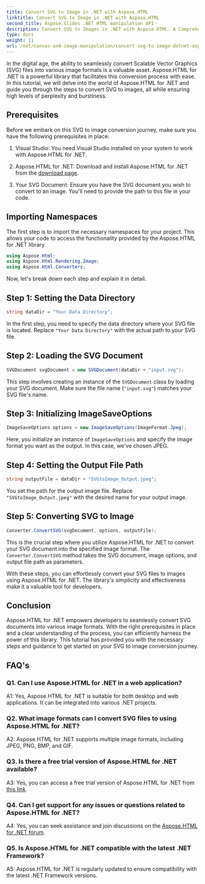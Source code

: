 ```yaml
---
title: Convert SVG to Image in .NET with Aspose.HTML
linktitle: Convert SVG to Image in .NET with Aspose.HTML
second_title: Aspose.Slides .NET HTML manipulation API
description: Convert SVG to Images in .NET with Aspose.HTML. A Comprehensive Tutorial for Developers. Easily transform SVG documents into JPEG, PNG, BMP, and GIF formats.
type: docs
weight: 11
url: /net/canvas-and-image-manipulation/convert-svg-to-image-dotnet-aspose-html/
---
```


In the digital age, the ability to seamlessly convert Scalable Vector Graphics (SVG) files into various image formats is a valuable asset. Aspose.HTML for .NET is a powerful library that facilitates this conversion process with ease. In this tutorial, we will delve into the world of Aspose.HTML for .NET and guide you through the steps to convert SVG to images, all while ensuring high levels of perplexity and burstiness.

## Prerequisites

Before we embark on this SVG to image conversion journey, make sure you have the following prerequisites in place:

1. Visual Studio: You need Visual Studio installed on your system to work with Aspose.HTML for .NET.

2. Aspose.HTML for .NET: Download and install Aspose.HTML for .NET from the [download page](https://releases.aspose.com/html/net/).

3. Your SVG Document: Ensure you have the SVG document you wish to convert to an image. You'll need to provide the path to this file in your code.

## Importing Namespaces


The first step is to import the necessary namespaces for your project. This allows your code to access the functionality provided by the Aspose.HTML for .NET library.

```csharp
using Aspose.Html;
using Aspose.Html.Rendering.Image;
using Aspose.Html.Converters;
```

Now, let's break down each step and explain it in detail.

## Step 1: Setting the Data Directory

```csharp
string dataDir = "Your Data Directory";
```

In the first step, you need to specify the data directory where your SVG file is located. Replace `"Your Data Directory"` with the actual path to your SVG file.

## Step 2: Loading the SVG Document

```csharp
SVGDocument svgDocument = new SVGDocument(dataDir + "input.svg");
```

This step involves creating an instance of the `SVGDocument` class by loading your SVG document. Make sure the file name (`"input.svg"`) matches your SVG file's name.

## Step 3: Initializing ImageSaveOptions

```csharp
ImageSaveOptions options = new ImageSaveOptions(ImageFormat.Jpeg);
```

Here, you initialize an instance of `ImageSaveOptions` and specify the image format you want as the output. In this case, we've chosen JPEG.

## Step 4: Setting the Output File Path

```csharp
string outputFile = dataDir + "SVGtoImage_Output.jpeg";
```

You set the path for the output image file. Replace `"SVGtoImage_Output.jpeg"` with the desired name for your output image.

## Step 5: Converting SVG to Image

```csharp
Converter.ConvertSVG(svgDocument, options, outputFile);
```

This is the crucial step where you utilize Aspose.HTML for .NET to convert your SVG document into the specified image format. The `Converter.ConvertSVG` method takes the SVG document, image options, and output file path as parameters.

With these steps, you can effortlessly convert your SVG files to images using Aspose.HTML for .NET. The library's simplicity and effectiveness make it a valuable tool for developers.

## Conclusion

Aspose.HTML for .NET empowers developers to seamlessly convert SVG documents into various image formats. With the right prerequisites in place and a clear understanding of the process, you can efficiently harness the power of this library. This tutorial has provided you with the necessary steps and guidance to get started on your SVG to image conversion journey.

## FAQ's

### Q1. Can I use Aspose.HTML for .NET in a web application?

A1: Yes, Aspose.HTML for .NET is suitable for both desktop and web applications. It can be integrated into various .NET projects.

### Q2. What image formats can I convert SVG files to using Aspose.HTML for .NET?

A2: Aspose.HTML for .NET supports multiple image formats, including JPEG, PNG, BMP, and GIF.

### Q3. Is there a free trial version of Aspose.HTML for .NET available?

A3: Yes, you can access a free trial version of Aspose.HTML for .NET from [this link](https://releases.aspose.com/).

### Q4. Can I get support for any issues or questions related to Aspose.HTML for .NET?

A4: Yes, you can seek assistance and join discussions on the [Aspose.HTML for .NET forum](https://forum.aspose.com/).

### Q5. Is Aspose.HTML for .NET compatible with the latest .NET Framework?

A5: Aspose.HTML for .NET is regularly updated to ensure compatibility with the latest .NET Framework versions.
